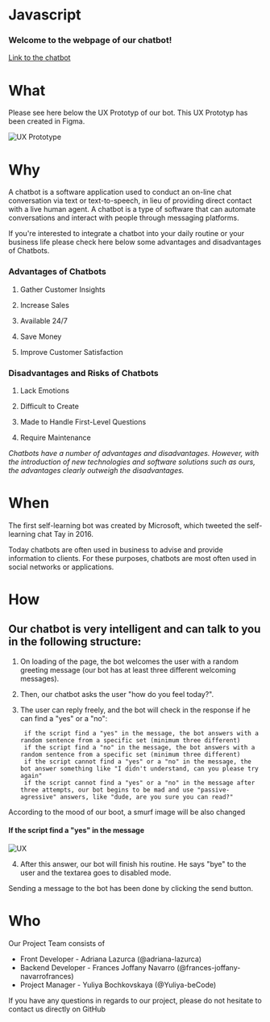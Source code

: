 # Javascript

### Welcome to the webpage of our chatbot!

[Link to the chatbot](https://yuliya-becode.github.io/Javascript/)


# What

Please see here below the UX Prototyp of our bot. This UX Prototyp has been created in Figma.

![UX Prototype](pictures/firstFigma.png)


# Why 

A chatbot is a software application used to conduct an on-line chat conversation via text or text-to-speech, in lieu of providing direct contact with a live human agent. A chatbot is a type of software that can automate conversations and interact with people through messaging platforms. 

If you're interested to integrate a chatbot into your daily routine or your business life please check here below some advantages and disadvantages of Chatbots.

### Advantages of Chatbots

   1. Gather Customer Insights

   2. Increase Sales

   3. Available 24/7

   4. Save Money

   5. Improve Customer Satisfaction 

### Disadvantages and Risks of Chatbots

 1. Lack Emotions

 2. Difficult to Create

 3. Made to Handle First-Level Questions

 4. Require Maintenance

*Chatbots have a number of advantages and disadvantages. However, with the introduction of new technologies and software solutions such as ours, the advantages clearly outweigh the disadvantages.*

# When  

The first self-learning bot was created by Microsoft, which tweeted the self-learning chat Tay in 2016.

Today chatbots are often used in business to advise and provide information to clients. For these purposes, chatbots are most often used in social networks or applications.



# How


 ## Our chatbot is very intelligent and can talk to you in the following structure:

1. On loading of the page, the bot welcomes the user with a random greeting message (our bot has at least three different welcoming messages).
    
2. Then, our chatbot asks the user "how do you feel today?".

3. The user can reply freely, and the bot will check in the response if he can find a "yes" or a "no": 

        if the script find a "yes" in the message, the bot answers with a random sentence from a specific set (minimum three different)
        if the script find a "no" in the message, the bot answers with a random sentence from a specific set (minimum three different)
        if the script cannot find a "yes" or a "no" in the message, the bot answer something like "I didn't understand, can you please try again"
        if the script cannot find a "yes" or a "no" in the message after three attempts, our bot begins to be mad and use "passive-agressive" answers, like "dude, are you sure you can read?" 

According to the mood of our boot, a smurf image will be also changed 

#### If the script find a "yes" in the message

![UX](pictures/secondFigma.png)


4. After this answer, our bot will finish his routine. He says "bye" to the user and the textarea goes to disabled mode.


Sending a message to the bot has been done by clicking the send button.


# Who

Our Project Team consists of

* Front Developer - Adriana Lazurca (@adriana-lazurca)
* Backend Developer - Frances Joffany Navarro (@frances-joffany-navarrofrances)
* Project Manager - Yuliya Bochkovskaya (@Yuliya-beCode)

If you have any questions in regards to our project, please do not hesitate to contact us directly on GitHub
